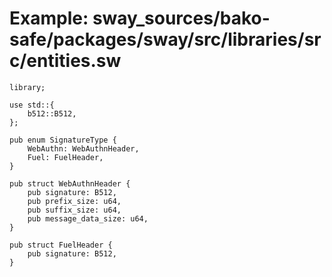 # Example: sway_sources/bako-safe/packages/sway/src/libraries/src/entities.sw

```sway
library;

use std::{
    b512::B512,
};

pub enum SignatureType {
    WebAuthn: WebAuthnHeader,
    Fuel: FuelHeader,
}

pub struct WebAuthnHeader {
    pub signature: B512,
    pub prefix_size: u64,
    pub suffix_size: u64,
    pub message_data_size: u64,
}

pub struct FuelHeader {
    pub signature: B512,
}
```
